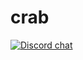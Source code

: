 # crab

[![Discord chat][discord-badge]][discord-url]

[discord-badge]: https://img.shields.io/discord/1094278413856026804.svg?logo=discord
[discord-url]: https://discord.gg/MTb4nyjR3J